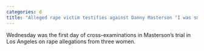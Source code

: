 ```yaml
---
categories: d
title: "Alleged rape victim testifies against Danny Masterson ‘I was smothered’"
---
```

Wednesday was the first day of cross-examinations in Masterson’s trial in Los Angeles on rape allegations from three women.